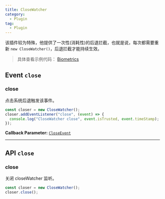 ```yaml
---
title: CloseWatcher
category:
  - Plugin
tag:
  - Plugin
---
```


该插件较为特殊，他提供了一次性(消耗性)的后退拦截，也就是说，每次都需要重新 `new CloseWatcher()`，后退拦截才能持续生效。

> 具体查看示例代码： [Biometrics](https://github.com/BioforestChain/dweb_browser/blob/main/example/vue3/src/pages/CloseWatcher.vue)

## Event `close`

### close

点击系统后退触发该事件。

```ts
const closer = new CloseWatcher();
closer.addEventListener("close", (event) => {
  console.log("CloseWatcher close", event.isTrusted, event.timeStamp);
});
```

**Callback Parameter:** <code><a href="https://developer.mozilla.org/en-US/docs/Web/API/CloseEvent" target="_blank">CloseEvent</a></code>

---

## API `close`

### close

关闭 closeWatcher 监听。

```ts
const closer = new CloseWatcher();
closer.close();
```
